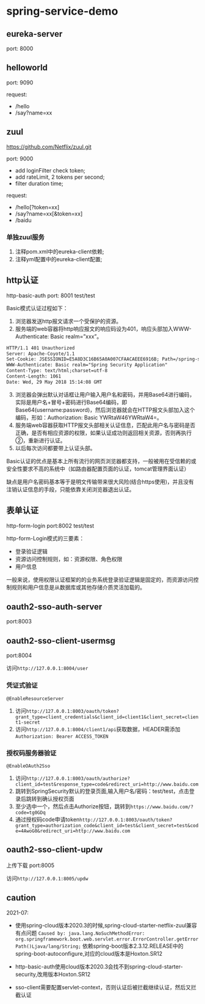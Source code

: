 # spring-service-demo

## eureka-server

port: 8000

## helloworld

port: 9090

request:
* /hello
* /say?name=xx

## zuul

https://github.com/Netflix/zuul.git

port: 9000

* add loginFilter check token;
* add rateLimit, 2 tokens per second;
* filter duration time;

request:
* /hello\[?token=xx]
* /say?name=xx\[&token=xx]
* /baidu

### 单独zuul服务
1. 注释pom.xml中的eureka-client依赖;
2. 注释yml配置中的eureka-client配置;

## http认证

http-basic-auth port: 8001  test/test

Basic模式认证过程如下：
1. 浏览器发送http报文请求一个受保护的资源。
2. 服务端的web容器将http响应报文的响应码设为401，响应头部加入WWW-Authenticate: Basic realm=”xxx”。
```txt
HTTP/1.1 401 Unauthorized
Server: Apache-Coyote/1.1
Set-Cookie: JSESSIONID=E5A8D3C16B65A0A007CFAACAEEE6916B; Path=/spring-security-mvc-basic-auth/; HttpOnly
WWW-Authenticate: Basic realm="Spring Security Application"
Content-Type: text/html;charset=utf-8
Content-Length: 1061
Date: Wed, 29 May 2018 15:14:08 GMT
```   
3. 浏览器会弹出默认对话框让用户输入用户名和密码，并用Base64进行编码，实际是用户名+冒号+密码进行Base64编码，即Base64(username:password)，然后浏览器就会在HTTP报文头部加入这个编码，形如：Authorization: Basic YWRtaW46YWRtaW4=。
4. 服务端web容器获取HTTP报文头部相关认证信息，匹配此用户名与密码是否正确，是否有相应资源的权限，如果认证成功则返回相关资源，否则再执行②，重新进行认证。
5. 以后每次访问都要带上认证头部。

Basic认证的优点是基本上所有流行的网页浏览器都支持，一般被用在受信赖的或安全性要求不高的系统中（如路由器配置页面的认证，tomcat管理界面认证）

缺点是用户名密码基本等于是明文传输带来很大风险(结合https使用)，并且没有注销认证信息的手段，只能依靠关闭浏览器退出认证。

## 表单认证

http-form-login port:8002  test/test

http-form-Login模式的三要素：
* 登录验证逻辑
* 资源访问控制规则，如：资源权限、角色权限
* 用户信息 

一般来说，使用权限认证框架的的业务系统登录验证逻辑是固定的，而资源访问控制规则和用户信息是从数据库或其他存储介质灵活加载的。

## oauth2-sso-auth-server

port:8003

## oauth2-sso-client-usermsg

port:8004

访问`http://127.0.0.1:8004/user`

### 凭证式验证

`@EnableResourceServer`

1. 访问`http://127.0.0.1:8003/oauth/token?grant_type=client_credentials&client_id=client1&client_secret=client1-secret`
2. 访问`http://127.0.0.1:8004/client1/api`获取数据，HEADER需添加`Authorization: Bearer ACCESS_TOKEN`

### 授权码服务器验证

`@EnableOAuth2Sso`

1. 访问`http://127.0.0.1:8003/oauth/authorize?client_id=test&response_type=code&redirect_uri=http://www.baidu.com`
2. 跳转到SpringSecurity默认的登录页面,输入用户名/密码：test/test，点击登录后跳转到确认授权页面
3. 至少选中一个，然后点击Authorize按钮，跳转到`https://www.baidu.com/?code=tg0GDq`
4. 通过授权码code申请token`http://127.0.0.1:8003/oauth/token?grant_type=authorization_code&client_id=test&client_secret=test&code=4AwoG0&redirect_uri=http://www.baidu.com`

## oauth2-sso-client-updw

上传下载 port:8005

访问`http://127.0.0.1:8005/updw`

## caution

2021-07:
* 使用spring-cloud版本2020.3的时候,spring-cloud-starter-netflix-zuul兼容有点问题
`Caused by: java.lang.NoSuchMethodError: org.springframework.boot.web.servlet.error.ErrorController.getErrorPath()Ljava/lang/String;`
依赖spring-boot版本2.3.12.RELEASE中的spring-boot-autoconfigure,对应的cloud版本是Hoxton.SR12

* http-basic-auth使用cloud版本2020.3会找不到spring-cloud-starter-security,改用版本Hoxton.SR12

* sso-client需要配置servlet-context，否则认证后被拦截继续认证，然后又拦截认证
